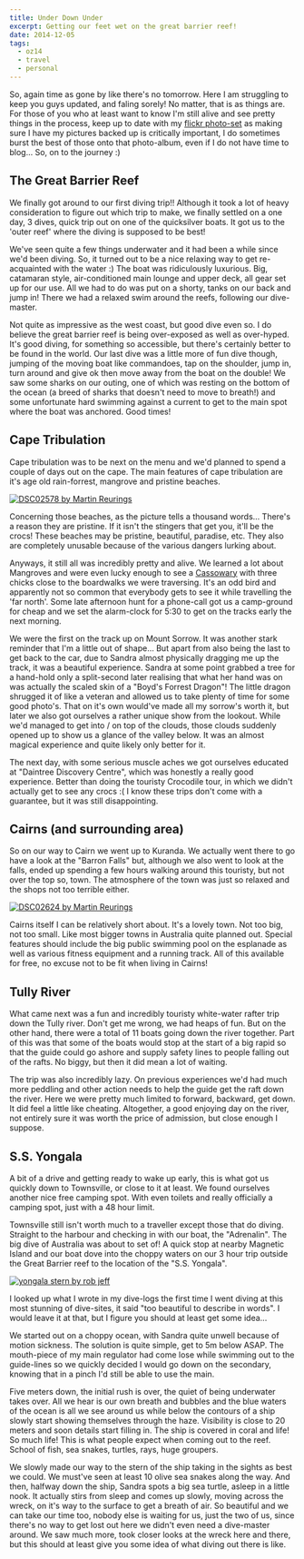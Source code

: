 ```yaml
---
title: Under Down Under
excerpt: Getting our feet wet on the great barrier reef!
date: 2014-12-05
tags:
  - oz14
  - travel
  - personal
---
```


So, again time as gone by like there's no tomorrow. Here I am struggling to keep you guys
updated, and faling sorely! No matter, that is as things are. For those of you who at
least want to know I'm still alive and see pretty things in the process, keep up to date
with my [flickr photo-set][flickrset] as making sure I have my pictures backed up is
critically important, I do sometimes burst the best of those onto that photo-album, even
if I do not have time to blog... So, on to the journey :)

## The Great Barrier Reef

We finally got around to our first diving trip!! Although it took a lot of heavy
consideration to figure out which trip to make, we finally settled on a one day, 3 dives,
quick trip out on one of the quicksilver boats. It got us to the 'outer reef' where the
diving is supposed to be best!

We've seen quite a few things underwater and it had been a while since we'd been diving.
So, it turned out to be a nice relaxing way to get re-acquainted with the water :) The
boat was ridiculously luxurious. Big, catamaran style, air-conditioned main lounge and
upper deck, all gear set up for our use. All we had to do was put on a shorty, tanks on
our back and jump in! There we had a relaxed swim around the reefs, following our dive-
master.

Not quite as impressive as the west coast, but good dive even so. I do believe the great
barrier reef is being over-exposed as well as over-hyped. It's good diving, for something
so accessible, but there's certainly better to be found in the world. Our last dive was
a little more of fun dive though, jumping of the moving boat like commandoes, tap on the
shoulder, jump in, turn around and give ok then move away from the boat on the double! We
saw some sharks on our outing, one of which was resting on the bottom of the ocean (a
breed of sharks that doesn't need to move to breath!) and some unfortunate hard swimming
against a current to get to the main spot where the boat was anchored. Good times!

## Cape Tribulation

Cape tribulation was to be next on the menu and we'd planned to spend a couple of days out
on the cape. The main features of cape tribulation are it's age old rain-forrest, mangrove
and pristine beaches.

[![DSC02578 by Martin Reurings][imgI]][I]

Concerning those beaches, as the picture tells a thousand words... There's a reason they
are pristine. If it isn't the stingers that get you, it'll be the crocs! These beaches may
be pristine, beautiful, paradise, etc. They also are completely unusable because of the
various dangers lurking about.

Anyways, it still all was incredibly pretty and alive. We learned a lot about Mangroves
and were even lucky enough to see a [Cassowary][wikiI] with three chicks close to the
boardwalks we were traversing. It's an odd bird and apparently not so common that
everybody gets to see it while travelling the 'far north'. Some late afternoon hunt for a
phone-call got us a camp-ground for cheap and we set the alarm-clock for 5:30 to get on
the tracks early the next morning.

We were the first on the track up on Mount Sorrow. It was another stark reminder that I'm
a little out of shape... But apart from also being the last to get back to the car, due to
Sandra almost physically dragging me up the track, it was a beautiful experience. Sandra
at some point grabbed a tree for a hand-hold only a split-second later realising that what
her hand was on was actually the scaled skin of a "Boyd's Forrest Dragon"! The little
dragon shrugged it of like a veteran and allowed us to take plenty of time for some good
photo's. That on it's own would've made all my sorrow's worth it, but later we also got
ourselves a rather unique show from the lookout. While we'd managed to get into / on top
of the clouds, those clouds suddenly opened up to show us a glance of the valley below. It
was an almost magical experience and quite likely only better for it.

The next day, with some serious muscle aches we got ourselves educated at "Daintree
Discovery Centre", which was honestly a really good experience. Better than doing the
touristy Crocodile tour, in which we didn't actually get to see any crocs :( I know these
trips don't come with a guarantee, but it was still disappointing.


## Cairns (and surrounding area)

So on our way to Cairn we went up to Kuranda. We actually went there to go have a look at
the "Barron Falls" but, although we also went to look at the falls, ended up spending a
few hours walking around this touristy, but not over the top so, town. The atmosphere of
the town was just so relaxed and the shops not too terrible either.

[![DSC02624 by Martin Reurings][imgII]][II]

Cairns itself I can be relatively short about. It's a lovely town. Not too big, not too
small. Like most bigger towns in Australia quite planned out. Special features should
include the big public swimming pool on the esplanade as well as various fitness equipment
and a running track. All of this available for free, no excuse not to be fit when living
in Cairns!

## Tully River

What came next was a fun and incredibly touristy white-water rafter trip down the Tully
river. Don't get me wrong, we had heaps of fun. But on the other hand, there were a total
of 11 boats going down the river together. Part of this was that some of the boats would
stop at the start of a big rapid so that the guide could go ashore and supply safety lines
to people falling out of the rafts. No biggy, but then it did mean a lot of waiting.

The trip was also incredibly lazy. On previous experiences we'd had much more peddling and
other action needs to help the guide get the raft down the river. Here we were pretty much
limited to forward, backward, get down. It did feel a little like cheating. Altogether, a
good enjoying day on the river, not entirely sure it was worth the price of admission,
but close enough I suppose.

## S.S. Yongala

A bit of a drive and getting ready to wake up early, this is what got us quickly down to
Townsville, or close to it at least. We found ourselves another nice free camping spot.
With even toilets and really officially a camping spot, just with a 48 hour limit.

Townsville still isn't worth much to a traveller except those that do diving. Straight to
the harbour and checking in with our boat, the "Adrenalin". The big dive of Australia was
about to set of! A quick stop at nearby Magnetic Island and our boat dove into the choppy
waters on our 3 hour trip outside the Great Barrier reef to the location of the "S.S.
Yongala".

[![yongala stern by rob jeff][imgIII]][III]

I looked up what I wrote in my dive-logs the first time I went diving at this most
stunning of dive-sites, it said "too beautiful to describe in words". I would leave it at
that, but I figure you should at least get some idea...

We started out on a choppy ocean, with Sandra quite unwell because of motion sickness. The
solution is quite simple, get to 5m below ASAP. The mouth-piece of my main regulator had
come lose while swimming out to the guide-lines so we quickly decided I would go down on
the secondary, knowing that in a pinch I'd still be able to use the main.

Five meters down, the initial rush is over, the quiet of being underwater takes over. All
we hear is our own breath and bubbles and the blue waters of the ocean is all we see
around us while below the contours of a ship slowly start showing themselves through the
haze. Visibility is close to 20 meters and soon details start filling in. The ship is
covered in coral and life! So much life! This is what people expect when coming out to the
reef. School of fish, sea snakes, turtles, rays, huge groupers.

We slowly made our way to the stern of the ship taking in the sights as best we could. We
must've seen at least 10 olive sea snakes along the way. And then, halfway down the ship,
Sandra spots a big sea turtle, asleep in a little nook. It actually stirs from sleep and
comes up slowly, moving across the wreck, on it's way to the surface to get a breath of
air. So beautiful and we can take our time too, nobody else is waiting for us, just the
two of us, since there's no way to get lost out here we didn't even need a dive-master
around. We saw much more, took closer looks at the wreck here and there, but this should
at least give you some idea of what diving out there is like.

[I]: https://www.flickr.com/photos/windgazer/15881831195
[imgI]: https://farm8.staticflickr.com/7569/15881831195_1106d4de74_z.jpg
[II]: https://www.flickr.com/photos/windgazer/15879889591
[imgII]: https://farm8.staticflickr.com/7562/15879889591_0ccdb11c58_z.jpg
[III]: https://www.flickr.com/photos/robscruisypics/10474729955
[imgIII]: https://farm4.staticflickr.com/3777/10474729955_69cbe130d8_z.jpg

[flickrset]: https://www.flickr.com/photos/windgazer/sets/72157649172680935
[wikiI]: http://en.wikipedia.org/wiki/Cassowary
